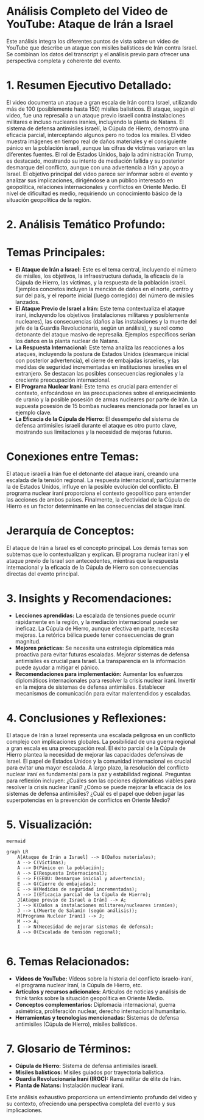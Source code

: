 # Análisis Completo del Video de YouTube: Ataque de Irán a Israel

Este análisis integra los diferentes puntos de vista sobre un video de YouTube que describe un ataque con misiles balísticos de Irán contra Israel.  Se combinan los datos del transcript y el análisis previo para ofrecer una perspectiva completa y coherente del evento.


#
# 1. Resumen Ejecutivo Detallado:

El video documenta un ataque a gran escala de Irán contra Israel, utilizando más de 100 (posiblemente hasta 150) misiles balísticos.  El ataque, según el video, fue una represalia a un ataque previo israelí contra instalaciones militares e incluso nucleares iraníes, incluyendo la planta de Natans.  El sistema de defensa antimisiles israelí, la Cúpula de Hierro, demostró una eficacia parcial, interceptando algunos pero no todos los misiles.  El video muestra imágenes en tiempo real de daños materiales y el consiguiente pánico en la población israelí, aunque las cifras de víctimas variaron en las diferentes fuentes. El rol de Estados Unidos, bajo la administración Trump, es destacado, mostrando su intento de mediación fallida y su posterior desmarque del conflicto, aunque con una advertencia a Irán y apoyo a Israel.  El objetivo principal del video parece ser informar sobre el evento y analizar sus implicaciones, dirigéndose a un público interesado en geopolítica, relaciones internacionales y conflictos en Oriente Medio. El nivel de dificultad es medio, requiriendo un conocimiento básico de la situación geopolítica de la región.


#
# 2. Análisis Temático Profundo:


#
#
# Temas Principales:

* **El Ataque de Irán a Israel:** Este es el tema central, incluyendo el número de misiles, los objetivos, la infraestructura dañada, la eficacia de la Cúpula de Hierro, las víctimas, y la respuesta de la población israelí.  Ejemplos concretos incluyen la mención de daños en el norte, centro y sur del país, y el reporte inicial (luego corregido) del número de misiles lanzados.
* **El Ataque Previo de Israel a Irán:**  Este tema contextualiza el ataque iraní, incluyendo los objetivos (instalaciones militares y posiblemente nucleares), las consecuencias (daños a las instalaciones y la muerte del jefe de la Guardia Revolucionaria, según un análisis), y su rol como detonante del ataque masivo de represalia.  Ejemplos específicos serían los daños en la planta nuclear de Natans.
* **La Respuesta Internacional:**  Este tema analiza las reacciones a los ataques, incluyendo la postura de Estados Unidos (desmarque inicial con posterior advertencia), el cierre de embajadas israelíes, y las medidas de seguridad incrementadas en instituciones israelíes en el extranjero. Se destacan las posibles consecuencias regionales y la creciente preocupación internacional.
* **El Programa Nuclear Iraní:**  Este tema es crucial para entender el contexto, enfocándose en las preocupaciones sobre el enriquecimiento de uranio y la posible posesión de armas nucleares por parte de Irán.  La supuesta posesión de 15 bombas nucleares mencionada por Israel es un ejemplo clave.
* **La Eficacia de la Cúpula de Hierro:** El desempeño del sistema de defensa antimisiles israelí durante el ataque es otro punto clave, mostrando sus limitaciones y la necesidad de mejoras futuras.


#
#
# Conexiones entre Temas:

El ataque israelí a Irán fue el detonante del ataque iraní, creando una escalada de la tensión regional.  La respuesta internacional, particularmente la de Estados Unidos,  influye en la posible evolución del conflicto.  El programa nuclear iraní proporciona el contexto geopolítico para entender las acciones de ambos países. Finalmente, la efectividad de la Cúpula de Hierro es un factor determinante en las consecuencias del ataque iraní.



#
#
# Jerarquía de Conceptos:

El ataque de Irán a Israel es el concepto principal.  Los demás temas son subtemas que lo contextualizan y explican.  El programa nuclear iraní y el ataque previo de Israel son antecedentes, mientras que la respuesta internacional y la eficacia de la Cúpula de Hierro son consecuencias directas del evento principal.



#
# 3. Insights y Recomendaciones:

* **Lecciones aprendidas:** La escalada de tensiones puede ocurrir rápidamente en la región, y la mediación internacional puede ser ineficaz. La Cúpula de Hierro, aunque efectiva en parte, necesita mejoras.  La retórica bélica puede tener consecuencias de gran magnitud.
* **Mejores prácticas:** Se necesita una estrategia diplomática más proactiva para evitar futuras escaladas.  Mejorar sistemas de defensa antimisiles es crucial para Israel. La transparencia en la información puede ayudar a mitigar el pánico.
* **Recomendaciones para implementación:**  Aumentar los esfuerzos diplomáticos internacionales para resolver la crisis nuclear iraní. Invertir en la mejora de sistemas de defensa antimisiles.  Establecer mecanismos de comunicación para evitar malentendidos y escaladas.



#
# 4. Conclusiones y Reflexiones:

El ataque de Irán a Israel representa una escalada peligrosa en un conflicto complejo con implicaciones globales.  La posibilidad de una guerra regional a gran escala es una preocupación real.  El éxito parcial de la Cúpula de Hierro plantea la necesidad de mejorar las capacidades defensivas de Israel.  El papel de Estados Unidos y la comunidad internacional es crucial para evitar una mayor escalada. A largo plazo, la resolución del conflicto nuclear iraní es fundamental para la paz y estabilidad regional.  Preguntas para reflexión incluyen: ¿Cuáles son las opciones diplomáticas viables para resolver la crisis nuclear iraní? ¿Cómo se puede mejorar la eficacia de los sistemas de defensa antimisiles? ¿Cuál es el papel que deben jugar las superpotencias en la prevención de conflictos en Oriente Medio?



#
# 5. Visualización:



```
mermaid

graph LR
    A[Ataque de Irán a Israel] --> B(Daños materiales);
    A --> C(Víctimas);
    A --> D(Pánico en la población);
    A --> E(Respuesta Internacional);
    E --> F(EEUU: Desmarque inicial y advertencia);
    E --> G(Cierre de embajadas);
    E --> H(Medidas de seguridad incrementadas);
    A --> I(Eficacia parcial de la Cúpula de Hierro);
    J[Ataque previo de Israel a Irán] --> A;
    J --> K(Daños a instalaciones militares/nucleares iraníes);
    J --> L(Muerte de Salamín (según análisis));
    M[Programa Nuclear Iraní] --> J;
    M --> A;
    I --> N(Necesidad de mejorar sistemas de defensa);
    A --> O(Escalada de tensión regional);


```



#
# 6. Temas Relacionados:

* **Videos de YouTube:**  Vídeos sobre la historia del conflicto israelo-iraní, el programa nuclear iraní, la Cúpula de Hierro, etc.
* **Artículos y recursos adicionales:**  Artículos de noticias y análisis de think tanks sobre la situación geopolítica en Oriente Medio.
* **Conceptos complementarios:**  Diplomacia internacional,  guerra asimétrica,  proliferación nuclear,  derecho internacional humanitario.
* **Herramientas y tecnologías mencionadas:**  Sistemas de defensa antimisiles (Cúpula de Hierro), misiles balísticos.


#
# 7. Glosario de Términos:

* **Cúpula de Hierro:** Sistema de defensa antimisiles israelí.
* **Misiles balísticos:** Misiles guiados por trayectoria balística.
* **Guardia Revolucionaria Iraní (IRGC):**  Rama militar de élite de Irán.
* **Planta de Natans:** Instalación nuclear iraní.


Este análisis exhaustivo proporciona un entendimiento profundo del video y su contexto, ofreciendo una perspectiva completa del evento y sus implicaciones.